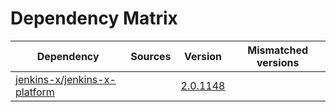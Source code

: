 # Dependency Matrix

Dependency | Sources | Version | Mismatched versions
---------- | ------- | ------- | -------------------
[jenkins-x/jenkins-x-platform](https://github.com/jenkins-x/jenkins-x-platform.git) |  | [2.0.1148](https://github.com/jenkins-x/jenkins-x-platform/releases/tag/v2.0.1148) | 
